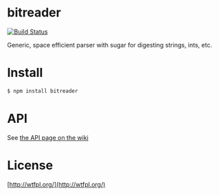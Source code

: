 # bitreader

[![Build Status](https://secure.travis-ci.org/brianloveswords/bitreader.png?branch=master)](http://travis-ci.org/brianloveswords/buffer-crc32)

Generic, space efficient parser with sugar for digesting strings, ints, etc.

# Install

```bash
$ npm install bitreader
```

# API

See [the API page on the wiki](https://github.com/brianloveswords/bitreader/wiki/API)

# License

[http://wtfpl.org/](http://wtfpl.org/)
